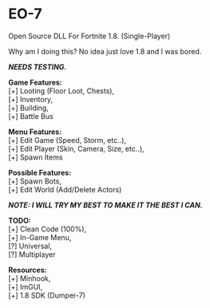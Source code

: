 # EO-7
Open Source DLL For Fortnite 1.8. (Single-Player)

Why am I doing this? No idea just love 1.8 and I was bored.


***NEEDS TESTING.***

**Game Features:**
<br>
[+] Looting (Floor Loot, Chests),
<br>
[+] Inventory,
<br>
[+] Building,
<br>
[+] Battle Bus

**Menu Features:**
<br>
[+] Edit Game (Speed, Storm, etc..),
<br>
[+] Edit Player (Skin, Camera, Size, etc..),
<br>
[+] Spawn Items

**Possible Features:**
<br>
[+] Spawn Bots,
<br>
[+] Edit World (Add/Delete Actors)

***NOTE: I WILL TRY MY BEST TO MAKE IT THE BEST I CAN.***

**TODO:**
<br/>
[+] Clean Code (100%),
<br/>
[+] In-Game Menu,
<br/>
[?] Universal,
<br/>
[?] Multiplayer


**Resources:**
<br>
[+] Minhook,
<br>
[+] ImGUI,
<br>
[+] 1.8 SDK (Dumper-7)
